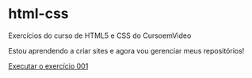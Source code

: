 # html-css
 Exercícios do curso de HTML5 e CSS do CursoemVideo

Estou aprendendo a criar sites e agora vou gerenciar meus repositórios!

<a href="https://nogc1.github.io/html/exerc%C3%ADcios/ex001/index.html">Executar o exercício 001</a>
